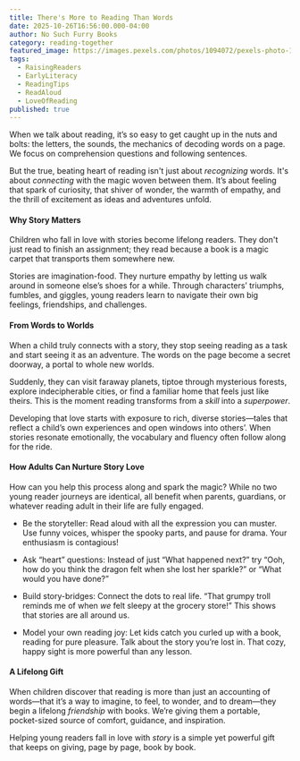 ```yaml
---
title: There's More to Reading Than Words
date: 2025-10-26T16:56:00.000-04:00
author: No Such Furry Books
category: reading-together
featured_image: https://images.pexels.com/photos/1094072/pexels-photo-1094072.jpeg
tags:
  - RaisingReaders
  - EarlyLiteracy
  - ReadingTips
  - ReadAloud
  - LoveOfReading
published: true
---
```

When we talk about reading, it’s so easy to get caught up in the nuts and bolts: the letters, the sounds, the mechanics of decoding words on a page. We focus on comprehension questions and following sentences.

But the true, beating heart of reading isn't just about _recognizing_ words. It's about _connecting_ with the magic woven between them. It’s about feeling that spark of curiosity, that shiver of wonder, the warmth of empathy, and the thrill of excitement as ideas and adventures unfold.

#### Why Story Matters

Children who fall in love with stories become lifelong readers. They don't just read to finish an assignment; they read because a book is a magic carpet that transports them somewhere new.

Stories are imagination-food. They nurture empathy by letting us walk around in someone else’s shoes for a while. Through characters’ triumphs, fumbles, and giggles, young readers learn to navigate their own big feelings, friendships, and challenges.

#### From Words to Worlds

When a child truly connects with a story, they stop seeing reading as a task and start seeing it as an adventure. The words on the page become a secret doorway, a portal to whole new worlds.

Suddenly, they can visit faraway planets, tiptoe through mysterious forests, explore indecipherable cities, or find a familiar home that feels just like theirs. This is the moment reading transforms from a _skill_ into a _superpower_.

Developing that love starts with exposure to rich, diverse stories—tales that reflect a child’s own experiences and open windows into others’. When stories resonate emotionally, the vocabulary and fluency often follow along for the ride.

#### How Adults Can Nurture Story Love

How can you help this process along and spark the magic? While no two young reader journeys are identical, all benefit when parents, guardians, or whatever reading adult in their life are fully engaged.

- Be the storyteller: Read aloud with all the expression you can muster. Use funny voices, whisper the spooky parts, and pause for drama. Your enthusiasm is contagious!
    
- Ask “heart” questions: Instead of just “What happened next?” try “Ooh, how do you think the dragon felt when she lost her sparkle?” or “What would you have done?”
    
- Build story-bridges: Connect the dots to real life. “That grumpy troll reminds me of when _we_ felt sleepy at the grocery store!” This shows that stories are all around us.
    
- Model your own reading joy: Let kids catch you curled up with a book, reading for pure pleasure. Talk about the story you’re lost in. That cozy, happy sight is more powerful than any lesson.
    

#### A Lifelong Gift

When children discover that reading is more than just an accounting of words—that it’s a way to imagine, to feel, to wonder, and to dream—they begin a lifelong _friendship_ with books. We’re giving them a portable, pocket-sized source of comfort, guidance, and inspiration.

Helping young readers fall in love with _story_ is a simple yet powerful gift that keeps on giving, page by page, book by book.
